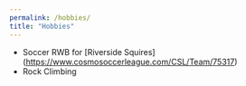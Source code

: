 ```yaml
---
permalink: /hobbies/
title: "Hobbies"
---
```


- Soccer
  RWB for [Riverside Squires] (https://www.cosmosoccerleague.com/CSL/Team/75317)
- Rock Climbing
